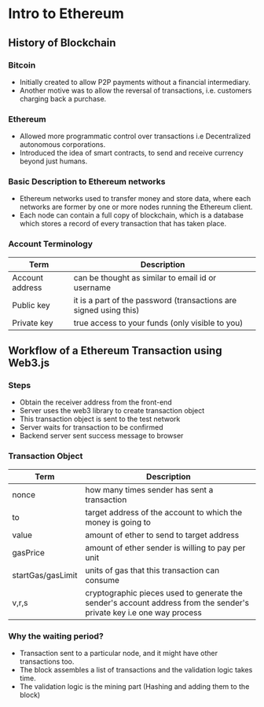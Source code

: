 # Intro to Ethereum

## History of Blockchain

### Bitcoin

- Initially created to allow P2P payments without a financial intermediary.
- Another motive was to allow the reversal of transactions, i.e. customers charging back a purchase.

### Ethereum

- Allowed more programmatic control over transactions i.e Decentralized autonomous corporations.
- Introduced the idea of smart contracts, to send and receive currency beyond just humans.

### Basic Description to Ethereum networks

- Ethereum networks used to transfer money and store data, where each networks are former by one or more nodes running the Ethereum client.
- Each node can contain a full copy of blockchain, which is a database which stores a record of every transaction that has taken place.

### Account Terminology

| Term            | Description                                                       |
| --------------- | ----------------------------------------------------------------- |
| Account address | can be thought as similar to email id or username                 |
| Public key      | it is a part of the password (transactions are signed using this) |
| Private key     | true access to your funds (only visible to you)                   |

## Workflow of a Ethereum Transaction using Web3.js

### Steps

- Obtain the receiver address from the front-end
- Server uses the web3 library to create transaction object
- This transaction object is sent to the test network
- Server waits for transaction to be confirmed
- Backend server sent success message to browser

### Transaction Object

| Term              | Description                                                                                                          |
| ----------------- | -------------------------------------------------------------------------------------------------------------------- |
| nonce             | how many times sender has sent a transaction                                                                         |
| to                | target address of the account to which the money is going to                                                         |
| value             | amount of ether to send to target address                                                                            |
| gasPrice          | amount of ether sender is willing to pay per unit                                                                    |
| startGas/gasLimit | units of gas that this transaction can consume                                                                       |
| v,r,s             | cryptographic pieces used to generate the sender's account address from the sender's private key i.e one way process |

### Why the waiting period?

- Transaction sent to a particular node, and it might have other transactions too.
- The block assembles a list of transactions and the validation logic takes time.
- The validation logic is the mining part (Hashing and adding them to the block)
